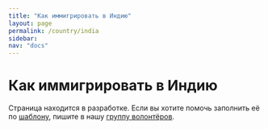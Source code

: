 ```yaml
---
title: "Как иммигрировать в Индию"
layout: page
permalink: /country/india
sidebar:
nav: "docs"
---
```


# Как иммигрировать в Индию

Страница находится в разработке. Если вы хотите помочь заполнить её по [шаблону](/template), пишите в нашу [группу волонтёров](https://t.me/+FHi3FnJaoWJkMDAx).
